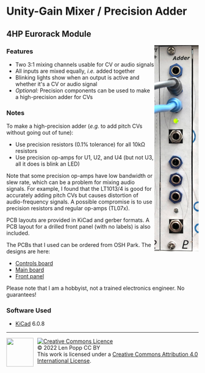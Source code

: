 # Unity-Gain Mixer / Precision Adder

## 4HP Eurorack Module

<img src="Adder.jpg" style="float:right">

### Features
- Two 3:1 mixing channels usable for CV or audio signals
- All inputs are mixed equally, _i.e._ added together
- Blinking lights show when an output is active and whether it's a CV or audio signal
- _Optional:_ Precision components can be used to make a high-precision adder for CVs

### Notes
To make a high-precision adder (_e.g._ to add pitch CVs without going out of tune):
- Use precision resistors (0.1% tolerance) for all 10kΩ resistors
- Use precision op-amps for U1, U2, and U4 (but not U3, all it does is blink an LED)

Note that some precision op-amps have low bandwidth or slew rate, which can be a problem for mixing audio signals. For example, I found that the LT1013/4 is good for accurately adding pitch CVs but causes distortion of audio-frequency signals. A possible compromise is to use precision resistors and regular op-amps (TL07x).

PCB layouts are provided in KiCad and gerber formats. A PCB layout for a drilled front panel (with no labels) is also included.

The PCBs that I used can be ordered from OSH Park. The designs are here:
- [Controls board](https://oshpark.com/shared_projects/eqKM6fyu)
- [Main board](https://oshpark.com/shared_projects/4ohHbdpn)
- [Front panel](https://oshpark.com/shared_projects/z20NA99Y)

Please note that I am a hobbyist, not a trained electronics engineer. No guarantees!

### Software Used

* [KiCad](https://www.kicad.org/) 6.0.8

<hr /><div><div style="float:left; padding-right:10px;"><img src="https://i0.wp.com/www.oshwa.org/wp-content/uploads/2014/03/oshw-logo-100-px.png" width=71 height=75 /></div><div style="xfloat:left; padding-left:10px;"><a rel="license" href="http://creativecommons.org/licenses/by/4.0/"><img alt="Creative Commons Licence" style="border-width:0;" src="https://i.creativecommons.org/l/by/4.0/88x31.png" /></a><br />© 2022 Len Popp CC BY<br />This work is licensed under a <a rel="license" href="http://creativecommons.org/licenses/by/4.0/">Creative Commons Attribution 4.0 International License</a>.</div></div>